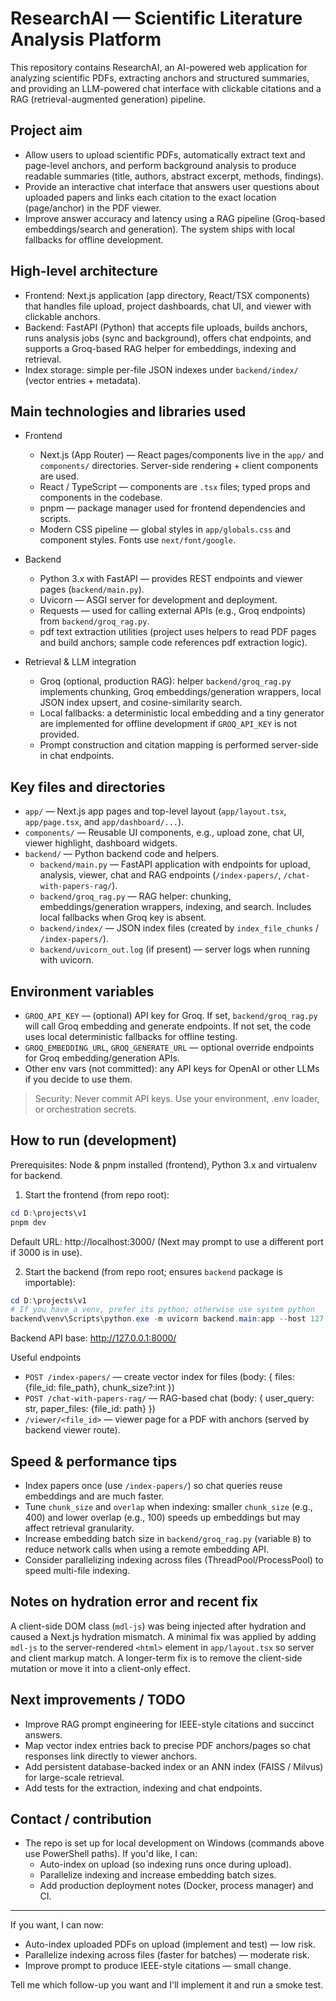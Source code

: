 # ResearchAI — Scientific Literature Analysis Platform

This repository contains ResearchAI, an AI-powered web application for analyzing scientific PDFs, extracting anchors and structured summaries, and providing an LLM-powered chat interface with clickable citations and a RAG (retrieval-augmented generation) pipeline.

## Project aim
- Allow users to upload scientific PDFs, automatically extract text and page-level anchors, and perform background analysis to produce readable summaries (title, authors, abstract excerpt, methods, findings).
- Provide an interactive chat interface that answers user questions about uploaded papers and links each citation to the exact location (page/anchor) in the PDF viewer.
- Improve answer accuracy and latency using a RAG pipeline (Groq-based embeddings/search and generation). The system ships with local fallbacks for offline development.

## High-level architecture
- Frontend: Next.js application (app directory, React/TSX components) that handles file upload, project dashboards, chat UI, and viewer with clickable anchors.
- Backend: FastAPI (Python) that accepts file uploads, builds anchors, runs analysis jobs (sync and background), offers chat endpoints, and supports a Groq-based RAG helper for embeddings, indexing and retrieval.
- Index storage: simple per-file JSON indexes under `backend/index/` (vector entries + metadata).

## Main technologies and libraries used
- Frontend
  - Next.js (App Router) — React pages/components live in the `app/` and `components/` directories. Server-side rendering + client components are used.
  - React / TypeScript — components are `.tsx` files; typed props and components in the codebase.
  - pnpm — package manager used for frontend dependencies and scripts.
  - Modern CSS pipeline — global styles in `app/globals.css` and component styles. Fonts use `next/font/google`.

- Backend
  - Python 3.x with FastAPI — provides REST endpoints and viewer pages (`backend/main.py`).
  - Uvicorn — ASGI server for development and deployment.
  - Requests — used for calling external APIs (e.g., Groq endpoints) from `backend/groq_rag.py`.
  - pdf text extraction utilities (project uses helpers to read PDF pages and build anchors; sample code references pdf extraction logic).

- Retrieval & LLM integration
  - Groq (optional, production RAG): helper `backend/groq_rag.py` implements chunking, Groq embeddings/generation wrappers, local JSON index upsert, and cosine-similarity search.
  - Local fallbacks: a deterministic local embedding and a tiny generator are implemented for offline development if `GROQ_API_KEY` is not provided.
  - Prompt construction and citation mapping is performed server-side in chat endpoints.

## Key files and directories
- `app/` — Next.js app pages and top-level layout (`app/layout.tsx`, `app/page.tsx`, and `app/dashboard/...`).
- `components/` — Reusable UI components, e.g., upload zone, chat UI, viewer highlight, dashboard widgets.
- `backend/` — Python backend code and helpers.
  - `backend/main.py` — FastAPI application with endpoints for upload, analysis, viewer, chat and RAG endpoints (`/index-papers/`, `/chat-with-papers-rag/`).
  - `backend/groq_rag.py` — RAG helper: chunking, embeddings/generation wrappers, indexing, and search. Includes local fallbacks when Groq key is absent.
  - `backend/index/` — JSON index files (created by `index_file_chunks` / `/index-papers/`).
  - `backend/uvicorn_out.log` (if present) — server logs when running with uvicorn.

## Environment variables
- `GROQ_API_KEY` — (optional) API key for Groq. If set, `backend/groq_rag.py` will call Groq embedding and generate endpoints. If not set, the code uses local deterministic fallbacks for offline testing.
- `GROQ_EMBEDDING_URL`, `GROQ_GENERATE_URL` — optional override endpoints for Groq embedding/generation APIs.
- Other env vars (not committed): any API keys for OpenAI or other LLMs if you decide to use them.

> Security: Never commit API keys. Use your environment, .env loader, or orchestration secrets.

## How to run (development)
Prerequisites: Node & pnpm installed (frontend), Python 3.x and virtualenv for backend.

1) Start the frontend (from repo root):

```powershell
cd D:\projects\v1
pnpm dev
```

Default URL: http://localhost:3000/ (Next may prompt to use a different port if 3000 is in use).

2) Start the backend (from repo root; ensures `backend` package is importable):

```powershell
cd D:\projects\v1
# If you have a venv, prefer its python; otherwise use system python
backend\venv\Scripts\python.exe -m uvicorn backend.main:app --host 127.0.0.1 --port 8000 --reload
```

Backend API base: http://127.0.0.1:8000/

Useful endpoints
- `POST /index-papers/` — create vector index for files (body: { files: {file_id: file_path}, chunk_size?:int })
- `POST /chat-with-papers-rag/` — RAG-based chat (body: { user_query: str, paper_files: {file_id: path} })
- `/viewer/<file_id>` — viewer page for a PDF with anchors (served by backend viewer route).

## Speed & performance tips
- Index papers once (use `/index-papers/`) so chat queries reuse embeddings and are much faster.
- Tune `chunk_size` and `overlap` when indexing: smaller `chunk_size` (e.g., 400) and lower overlap (e.g., 100) speeds up embeddings but may affect retrieval granularity.
- Increase embedding batch size in `backend/groq_rag.py` (variable `B`) to reduce network calls when using a remote embedding API.
- Consider parallelizing indexing across files (ThreadPool/ProcessPool) to speed multi-file indexing.

## Notes on hydration error and recent fix
A client-side DOM class (`mdl-js`) was being injected after hydration and caused a Next.js hydration mismatch. A minimal fix was applied by adding `mdl-js` to the server-rendered `<html>` element in `app/layout.tsx` so server and client markup match. A longer-term fix is to remove the client-side mutation or move it into a client-only effect.

## Next improvements / TODO
- Improve RAG prompt engineering for IEEE-style citations and succinct answers.
- Map vector index entries back to precise PDF anchors/pages so chat responses link directly to viewer anchors.
- Add persistent database-backed index or an ANN index (FAISS / Milvus) for large-scale retrieval.
- Add tests for the extraction, indexing and chat endpoints.

## Contact / contribution
- The repo is set up for local development on Windows (commands above use PowerShell paths). If you'd like, I can:
  - Auto-index on upload (so indexing runs once during upload).
  - Parallelize indexing and increase embedding batch sizes.
  - Add production deployment notes (Docker, process manager) and CI.

---

If you want, I can now:
- Auto-index uploaded PDFs on upload (implement and test) — low risk.
- Parallelize indexing across files (faster for batches) — moderate risk.
- Improve prompt to produce IEEE-style citations — small change.

Tell me which follow-up you want and I'll implement it and run a smoke test.
